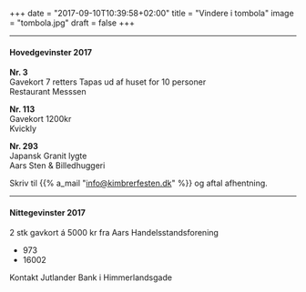 +++
date = "2017-09-10T10:39:58+02:00"
title = "Vindere i tombola"
image = "tombola.jpg"
draft = false
+++

---


#### Hovedgevinster 2017
**Nr. 3** </br>
Gavekort 7 retters Tapas ud af huset for 10 personer  </br>
Restaurant Messsen  </br>



**Nr. 113** </br>
Gavekort 1200kr  </br>
Kvickly


**Nr. 293**  </br>
Japansk Granit lygte </br>
Aars Sten & Billedhuggeri

Skriv til {{% a_mail "info@kimbrerfesten.dk" %}} og aftal afhentning.

---

#### Nittegevinster 2017 
2 stk gavkort á 5000 kr fra Aars Handelsstandsforening </br>
* 973 </br>
* 16002


Kontakt Jutlander Bank i Himmerlandsgade
